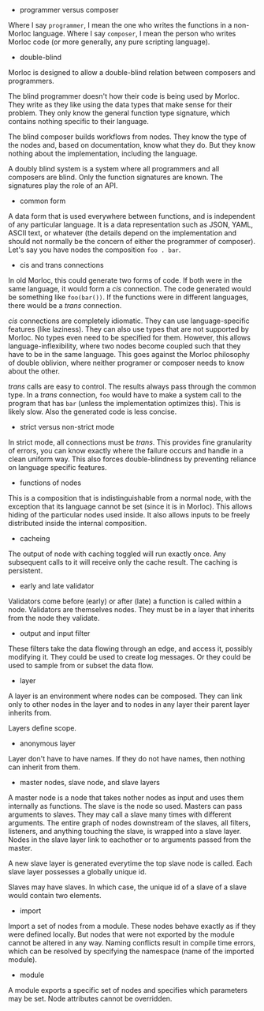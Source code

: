  * programmer versus composer

Where I say `programmer`, I mean the one who writes the functions in a
non-Morloc language. Where I say `composer`, I mean the person who writes
Morloc code (or more generally, any pure scripting language).


 * double-blind

Morloc is designed to allow a double-blind relation between composers and
programmers.

The blind programmer doesn't how their code is being used by Morloc. They write
as they like using the data types that make sense for their problem. They only
know the general function type signature, which contains nothing specific to
their language. 

The blind composer builds workflows from nodes. They know the type of the nodes
and, based on documentation, know what they do. But they know nothing about the
implementation, including the language.

A doubly blind system is a system where all programmers and all composers are
blind. Only the function signatures are known. The signatures play the role of
an API.


 * common form

A data form that is used everywhere between functions, and is independent of
any particular language. It is a data representation such as JSON, YAML, ASCII
text, or whatever (the details depend on the implementation and should not
normally be the concern of either the programmer of composer).
Let's say you have nodes the composition `foo . bar`.


 * cis and trans connections

In old Morloc, this could generate two forms of code. If both were in the same
language, it would form a *cis* connection. The code generated would be
something like `foo(bar())`. If the functions were in different languages,
there would be a *trans* connection.

*cis* connections are completely idiomatic. They can use language-specific
features (like laziness). They can also use types that are not supported by
Morloc. No types even need to be specified for them. However, this allows
language-inflexibility, where two nodes become coupled such that they have to
be in the same language. This goes against the Morloc philosophy of double
oblivion, where neither programer or composer needs to know about the other.

*trans* calls are easy to control. The results always pass through the common
type. In a *trans* connection, `foo` would have to make a system call to the
program that has `bar` (unless the implementation optimizes this). This is
likely slow. Also the generated code is less concise.


 * strict versus non-strict mode

In strict mode, all connections must be *trans*. This provides fine granularity
of errors, you can know exactly where the failure occurs and handle in a clean
uniform way. This also forces double-blindness by preventing reliance on
language specific features.

 * functions of nodes

This is a composition that is indistinguishable from a normal node, with the
exception that its language cannot be set (since it is in Morloc). This allows
hiding of the particular nodes used inside. It also allows inputs to be freely
distributed inside the internal composition.


 * cacheing

The output of node with caching toggled will run exactly once. Any subsequent
calls to it will receive only the cache result. The caching is persistent.


 * early and late validator

Validators come before (early) or after (late) a function is called within
a node. Validators are themselves nodes. They must be in a layer that inherits
from the node they validate.


 * output and input filter

These filters take the data flowing through an edge, and access it, possibly
modifying it. They could be used to create log messages. Or they could be used to sample from or subset the data flow.

 * layer

A layer is an environment where nodes can be composed. They can link only to
other nodes in the layer and to nodes in any layer their parent layer inherits
from.

Layers define scope.


 * anonymous layer

Layer don't have to have names. If they do not have names, then nothing can
inherit from them.


 * master nodes, slave node, and slave layers

A master node is a node that takes nother nodes as input and uses them
internally as functions. The slave is the node so used. Masters can pass
arguments to slaves. They may call a slave many times with different arguments.
The entire graph of nodes downstream of the slaves, all filters, listeners, and
anything touching the slave, is wrapped into a slave layer. Nodes in the slave
layer link to eachother or to arguments passed from the master.

A new slave layer is generated everytime the top slave node is called. Each
slave layer possesses a globally unique id. 

Slaves may have slaves. In which case, the unique id of a slave of a slave
would contain two elements.


 * import

Import a set of nodes from a module. These nodes behave exactly as if they were
defined locally. But nodes that were not exported by the module cannot be
altered in any way. Naming conflicts result in compile time errors, which can
be resolved by specifying the namespace (name of the imported module).


 * module

A module exports a specific set of nodes and specifies which parameters may be
set. Node attributes cannot be overridden.
